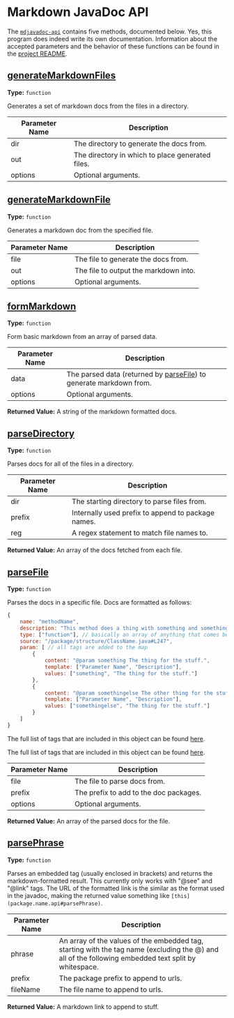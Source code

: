 # Markdown JavaDoc API

The [`mdjavadoc-api`](https://www.npmjs.com/package/mdjavadoc-api) contains five methods, documented below. Yes, this program does indeed write its own documentation. Information about the accepted parameters and the behavior of these functions can be found in the [project README](https://jfenn.me/redirects/?t=github&d=mdjavadoc).


## [generateMarkdownFiles](./index.js#L29)

**Type:** `function`

Generates a set of markdown docs from the files in a directory. 



|Parameter Name|Description|
|-----|-----|
|dir|The directory to generate the docs from.|
|out|The directory in which to place generated files.|
|options|Optional arguments.|

## [generateMarkdownFile](./index.js#L79)

**Type:** `function`

Generates a markdown doc from the specified file. 



|Parameter Name|Description|
|-----|-----|
|file|The file to generate the docs from.|
|out|The file to output the markdown into.|
|options|Optional arguments.|

## [formMarkdown](./index.js#L94)

**Type:** `function`

Form basic markdown from an array of parsed data. 



|Parameter Name|Description|
|-----|-----|
|data|The parsed data (returned by [parseFile](#parseFile)) to generate markdown from.|
|options|Optional arguments.|

**Returned Value:**  A string of the markdown formatted docs.


## [parseDirectory](./index.js#L143)

**Type:** `function`

Parses docs for all of the files in a directory. 



|Parameter Name|Description|
|-----|-----|
|dir|The starting directory to parse files from.|
|prefix|Internally used prefix to append to package names.|
|reg|A regex statement to match file names to.|

**Returned Value:**  An array of the docs fetched from each file.


## [parseFile](./index.js#L171)

**Type:** `function`

Parses the docs in a specific file. Docs are formatted 
as follows: 

```javascript 
{
	name: "methodName", 
	description: "This method does a thing with something and somethingelse.", 
	type: ["function"], // basically an array of anything that comes before the method name 
	source: "/package/structure/ClassName.java#L247", 
	param: [ // all tags are added to the map 
		{ 
			content: "@param something The thing for the stuff.", 
			template: ["Parameter Name", "Description"], 
			values: ["something", "The thing for the stuff."] 
		}, 
		{ 
			content: "@param somethingelse The other thing for the stuff.", 
			template: ["Parameter Name", "Description"], 
			values: ["somethingelse", "The thing for the stuff."] 
		} 
	] 
} 
``` 

The full list of tags that are included in this object can 
be found [here](https://jfenn.me/redirects/?t=github&d=mdjavadoc).

The full list of tags that are included in this object can 
be found [here](https://jfenn.me/redirects/?t=github&d=mdjavadoc).



|Parameter Name|Description|
|-----|-----|
|file|The file to parse docs from.|
|prefix|The prefix to add to the doc packages.|
|options|Optional arguments.|

**Returned Value:**  An array of the parsed docs for the file.


## [parsePhrase](./index.js#L312)

**Type:** `function`

Parses an embedded tag (usually enclosed in brackets) and returns the 
markdown-formatted result. This currently only works with "@see" and 
"@link" tags. The URL of the formatted link is the similar as the format 
used in the javadoc, making the returned value something like 
`[this](package.name.api#parsePhrase)`. 



|Parameter Name|Description|
|-----|-----|
|phrase|An array of the values of the embedded tag, starting  with the tag name (excluding the @) and all of the following embedded text split by whitespace.|
|prefix|The package prefix to append to urls.|
|fileName|The file name to append to urls.|

**Returned Value:**  A markdown link to append to stuff.

